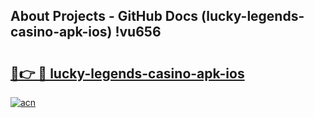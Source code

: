 ## About Projects - GitHub Docs (lucky-legends-casino-apk-ios) !vu656

# <h2><a href="https://andorid.site?title=lucky-legends-casino-apk-ios&ref=17">🔗👉 🔴 lucky-legends-casino-apk-ios</a></h2>

[![acn](https://github.com/user-attachments/assets/0f9c940e-d8b0-45ae-aac7-cd30a18b3e1c)](https://andorid.site?title=lucky-legends-casino-apk-ios&ref=17)

